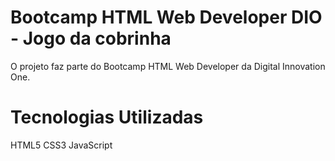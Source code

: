 # Bootcamp HTML Web Developer DIO - Jogo da cobrinha
O projeto faz parte do Bootcamp HTML Web Developer da Digital Innovation One.

# Tecnologias Utilizadas
HTML5
CSS3
JavaScript


